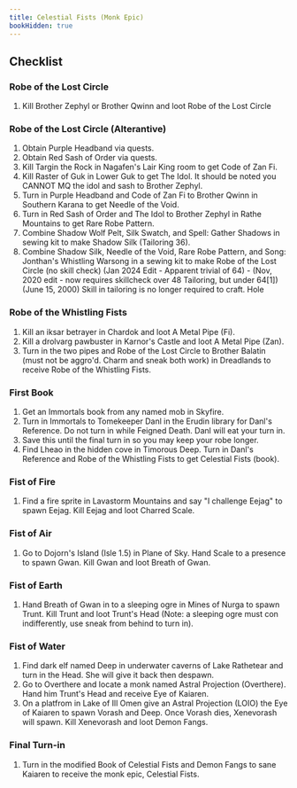 ```yaml
---
title: Celestial Fists (Monk Epic)
bookHidden: true
---
```


## Checklist

### Robe of the Lost Circle

1. Kill Brother Zephyl or Brother Qwinn and loot Robe of the Lost Circle

### Robe of the Lost Circle (Alterantive)

1. Obtain Purple Headband via quests.
1. Obtain Red Sash of Order via quests.
1. Kill Targin the Rock in Nagafen's Lair King room to get Code of Zan Fi.
1. Kill Raster of Guk in Lower Guk to get The Idol. It should be noted you CANNOT MQ the idol and sash to Brother Zephyl.
1. Turn in Purple Headband and Code of Zan Fi to Brother Qwinn in Southern Karana to get Needle of the Void.
1. Turn in Red Sash of Order and The Idol to Brother Zephyl in Rathe Mountains to get Rare Robe Pattern.
1. Combine Shadow Wolf Pelt, Silk Swatch, and Spell: Gather Shadows in sewing kit to make Shadow Silk (Tailoring 36).
1. Combine Shadow Silk, Needle of the Void, Rare Robe Pattern, and Song: Jonthan's Whistling Warsong in a sewing kit to make Robe of the Lost Circle (no skill check) (Jan 2024 Edit - Apparent trivial of 64) - (Nov, 2020 edit - now requires skillcheck over 48 Tailoring, but under 64[1]) (June 15, 2000) Skill in tailoring is no longer required to craft. Hole

### Robe of the Whistling Fists

1. Kill an iksar betrayer in Chardok and loot A Metal Pipe (Fi).
1. Kill a drolvarg pawbuster in Karnor's Castle and loot A Metal Pipe (Zan).
1. Turn in the two pipes and Robe of the Lost Circle to Brother Balatin (must not be aggro'd. Charm and sneak both work) in Dreadlands to receive Robe of the Whistling Fists.

### First Book

1. Get an Immortals book from any named mob in Skyfire.
1. Turn in Immortals to Tomekeeper Danl in the Erudin library for Danl's Reference. Do not turn in while Feigned Death. Danl will eat your turn in.
1. Save this until the final turn in so you may keep your robe longer.
1. Find Lheao in the hidden cove in Timorous Deep. Turn in Danl's Reference and Robe of the Whistling Fists to get Celestial Fists (book).

### Fist of Fire

1. Find a fire sprite in Lavastorm Mountains and say "I challenge Eejag" to spawn Eejag. Kill Eejag and loot Charred Scale.

### Fist of Air

1. Go to Dojorn's Island (Isle 1.5) in Plane of Sky. Hand Scale to a presence to spawn Gwan. Kill Gwan and loot Breath of Gwan.

### Fist of Earth

1. Hand Breath of Gwan in to a sleeping ogre in Mines of Nurga to spawn Trunt. Kill Trunt and loot Trunt's Head (Note: a sleeping ogre must con indifferently, use sneak from behind to turn in).

### Fist of Water

1. Find dark elf named Deep in underwater caverns of Lake Rathetear and turn in the Head. She will give it back then despawn.
1. Go to Overthere and locate a monk named Astral Projection (Overthere). Hand him Trunt's Head and receive Eye of Kaiaren.
1. On a platfrom in Lake of Ill Omen give an Astral Projection (LOIO) the Eye of Kaiaren to spawn Vorash and Deep. Once Vorash dies, Xenevorash will spawn. Kill Xenevorash and loot Demon Fangs.

### Final Turn-in

1. Turn in the modified Book of Celestial Fists and Demon Fangs to sane Kaiaren to receive the monk epic, Celestial Fists.

